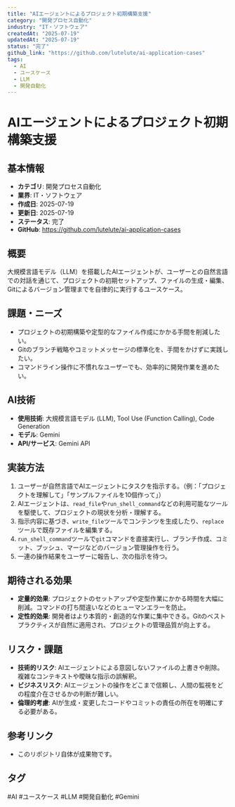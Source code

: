 ```yaml
---
title: "AIエージェントによるプロジェクト初期構築支援"
category: "開発プロセス自動化"
industry: "IT・ソフトウェア"
createdAt: "2025-07-19"
updatedAt: "2025-07-19"
status: "完了"
github_link: "https://github.com/lutelute/ai-application-cases"
tags:
  - AI
  - ユースケース
  - LLM
  - 開発自動化
---
```


# AIエージェントによるプロジェクト初期構築支援

## 基本情報
- **カテゴリ**: 開発プロセス自動化
- **業界**: IT・ソフトウェア
- **作成日**: 2025-07-19
- **更新日**: 2025-07-19
- **ステータス**: 完了
- **GitHub**: https://github.com/lutelute/ai-application-cases

## 概要
大規模言語モデル（LLM）を搭載したAIエージェントが、ユーザーとの自然言語での対話を通じて、プロジェクトの初期セットアップ、ファイルの生成・編集、Gitによるバージョン管理までを自律的に実行するユースケース。

## 課題・ニーズ
- プロジェクトの初期構築や定型的なファイル作成にかかる手間を削減したい。
- Gitのブランチ戦略やコミットメッセージの標準化を、手間をかけずに実践したい。
- コマンドライン操作に不慣れなユーザーでも、効率的に開発作業を進めたい。

## AI技術
- **使用技術**: 大規模言語モデル (LLM), Tool Use (Function Calling), Code Generation
- **モデル**: Gemini
- **API/サービス**: Gemini API

## 実装方法
1.  ユーザーが自然言語でAIエージェントにタスクを指示する。（例：「プロジェクトを理解して」「サンプルファイルを10個作って」）
2.  AIエージェントは、`read_file`や`run_shell_command`などの利用可能なツールを駆使して、プロジェクトの現状を分析・理解する。
3.  指示内容に基づき、`write_file`ツールでコンテンツを生成したり、`replace`ツールで既存ファイルを編集する。
4.  `run_shell_command`ツールで`git`コマンドを直接実行し、ブランチ作成、コミット、プッシュ、マージなどのバージョン管理操作を行う。
5.  一連の操作結果をユーザーに報告し、次の指示を待つ。

## 期待される効果
- **定量的効果**: プロジェクトのセットアップや定型作業にかかる時間を大幅に削減。コマンドの打ち間違いなどのヒューマンエラーを防止。
- **定性的効果**: 開発者はより本質的・創造的な作業に集中できる。Gitのベストプラクティスが自然に適用され、プロジェクトの管理品質が向上する。

## リスク・課題
- **技術的リスク**: AIエージェントによる意図しないファイルの上書きや削除。複雑なコンテキストや曖昧な指示の誤解釈。
- **ビジネスリスク**: AIエージェントの操作をどこまで信頼し、人間の監視をどの程度介在させるかの判断が難しい。
- **倫理的考慮**: AIが生成・変更したコードやコミットの責任の所在を明確にする必要がある。

## 参考リンク
- このリポジトリ自体が成果物です。

## タグ
#AI #ユースケース #LLM #開発自動化 #Gemini
